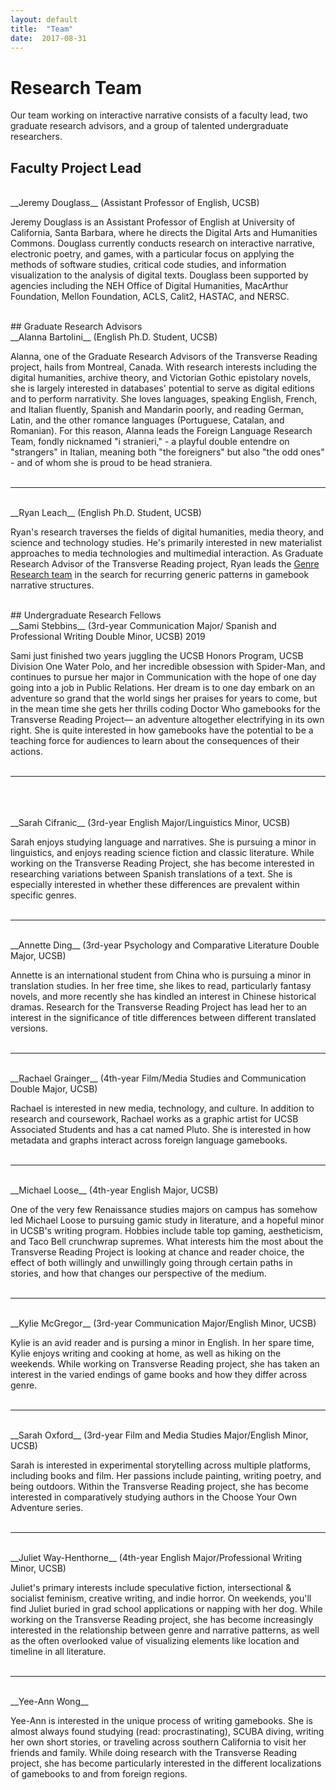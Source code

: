 ```yaml
---
layout: default
title:  "Team"
date:  2017-08-31
---
```


# Research Team

Our team working on interactive narrative consists of a faculty lead, two graduate research advisors, and a group of talented undergraduate researchers.

## Faculty Project Lead

<br>
__Jeremy Douglass__ (Assistant Professor of English, UCSB)

Jeremy Douglass is an Assistant Professor of English at University of California, Santa Barbara, where he directs the Digital Arts and Humanities Commons. Douglass currently conducts research on interactive narrative, electronic poetry, and games, with a particular focus on applying the methods of software studies, critical code studies, and information visualization to the analysis of digital texts. Douglass been supported by agencies including the NEH Office of Digital Humanities, MacArthur Foundation, Mellon Foundation, ACLS, Calit2, HASTAC, and NERSC.

<br>
## Graduate Research Advisors

<br>
__Alanna Bartolini__ (English Ph.D. Student, UCSB)

Alanna, one of the Graduate Research Advisors of the Transverse Reading project, hails from Montreal, Canada. With research interests including the digital humanities, archive theory, and Victorian Gothic epistolary novels, she is largely interested in databases' potential to serve as digital editions and to perform narrativity. She loves languages, speaking English, French, and Italian fluently, Spanish and Mandarin poorly, and reading German, Latin, and the other romance languages (Portuguese, Catalan, and Romanian). For this reason, Alanna leads the Foreign Language Research Team, fondly nicknamed "i stranieri," - a playful double entendre on "strangers" in Italian, meaning both "the foreigners" but also "the odd ones" - and of whom she is proud to be head straniera.
<br>
<br>
<hr>
<br>
__Ryan Leach__ (English Ph.D. Student, UCSB)

Ryan's research traverses the fields of digital humanities, media theory, and science and technology studies. He's primarily interested in new materialist approaches to media technologies and multimedial interaction. As Graduate Research Advisor of the Transverse Reading project, Ryan leads the [Genre Research team](https://jeremydouglass.github.io/transverse-gallery/research/2017/08/30/genre.html) in the search for recurring generic patterns in gamebook narrative structures. 

<br>
## Undergraduate Research Fellows

<br>
__Sami Stebbins__ (3rd-year Communication Major/ Spanish and Professional Writing Double Minor, UCSB) 2019

Sami just finished two years juggling the UCSB Honors Program, UCSB Division One Water Polo, and her incredible obsession with Spider-Man, and continues to pursue her major in Communication with the hope of one day going into a job in Public Relations. Her dream is to one day embark on an adventure so grand that the world sings her praises for years to come, but in the mean time she gets her thrills coding Doctor Who gamebooks for the Transverse Reading Project–– an adventure altogether electrifying in its own right. She is quite interested in how gamebooks have the potential to be a teaching force for audiences to learn about the consequences of their actions.
<br>
<br>
<hr>
<br>
<br>

<br>
__Sarah Cifranic__ (3rd-year English Major/Linguistics Minor, UCSB)

Sarah enjoys studying language and narratives. She is pursuing a minor in linguistics, and enjoys reading science fiction and classic literature. While working on the Transverse Reading Project, she has become interested in researching variations between Spanish translations of a text. She is especially interested in whether these differences are prevalent within specific genres. 
<br>
<br>
<hr>
<br>
__Annette Ding__ (3rd-year Psychology and Comparative Literature Double Major, UCSB)

Annette is an international student from China who is pursuing a minor in translation studies. In her free time, she likes to read, particularly fantasy novels, and more recently she has kindled an interest in Chinese historical dramas. Research for the Transverse Reading Project has lead her to an interest in the significance of title differences between different translated versions.
<br>
<br>
<hr>
<br>
__Rachael Grainger__ (4th-year Film/Media Studies and Communication Double Major, UCSB)

Rachael is interested in new media, technology, and culture. In addition to research and coursework, Rachael works as a graphic artist for UCSB Associated Students and has a cat named Pluto. She is interested in how metadata and graphs interact across foreign language gamebooks.
<br>
<br>
<hr>
<br>
__Michael Loose__ (4th-year English Major, UCSB)

One of the very few Renaissance studies majors on campus has somehow led Michael Loose to pursuing gamic study in literature, and a hopeful minor in UCSB's writing program. Hobbies include table top gaming, aestheticism, and Taco Bell crunchwrap supremes. What interests him the most about the Transverse Reading Project is looking at chance and reader choice, the effect of both willingly and unwillingly going through certain paths in stories, and how that changes our perspective of the medium.
<br>
<br>
<hr>
<br>
__Kylie McGregor__ (3rd-year Communication Major/English Minor, UCSB)

Kylie is an avid reader and is pursing a minor in English. In her spare time, Kylie enjoys writing and cooking at home, as well as hiking on the weekends. While working on Transverse Reading project, she has taken an interest in the varied endings of game books and how they differ across genre. 
<br>
<br>
<hr>
<br>
__Sarah Oxford__ (3rd-year Film and Media Studies Major/English Minor, UCSB)

Sarah is interested in experimental storytelling across multiple platforms, including books and film. Her passions include painting, writing poetry, and being outdoors. Within the Transverse Reading project, she has become interested in comparatively studying authors in the Choose Your Own Adventure series.
<br>
<br>
<hr>
<br>
__Juliet Way-Henthorne__ (4th-year English Major/Professional Writing Minor, UCSB) 
 
Juliet's primary interests include speculative fiction, intersectional & socialist feminism, creative writing, and indie horror. On weekends, you'll find Juliet buried in grad school applications or napping with her dog. While working on the Transverse Reading project, she has become increasingly interested in the relationship between genre and narrative patterns, as well as the often overlooked value of visualizing elements like location and timeline in all literature.
<br>
<br>
<hr>
<br>
__Yee-Ann Wong__ 

Yee-Ann is interested in the unique process of writing gamebooks. She is almost always found studying (read: procrastinating), SCUBA diving, writing her own short stories, or traveling across southern California to visit her friends and family. While doing research with the Transverse Reading project, she has become particularly interested in the different localizations of gamebooks to and from foreign regions.
